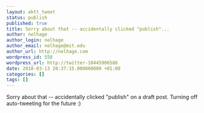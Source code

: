 ```yaml
---
layout: aktt_tweet
status: publish
published: true
title: Sorry about that -- accidentally clicked "publish"...
author: nelhage
author_login: nelhage
author_email: nelhage@mit.edu
author_url: http://nelhage.com
wordpress_id: 558
wordpress_url: http://twitter-10445906586
date: 2010-03-13 20:37:15.000000000 +01:00
categories: []
tags: []
---
```

Sorry about that -- accidentally clicked "publish" on a draft post.
Turning off auto-tweeting for the future :)
